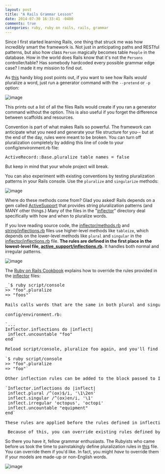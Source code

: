 ```yaml
---
layout: post
title: "A Rails Grammar Lesson"
date: 2014-07-30 16:33:41 -0400
comments: true
categories: ruby, ruby on rails, rails, grammar
---
```


Since I first started learning Rails, one thing that struck me was how incredibly smart the framework is. Not just in anticipating paths and RESTful patterns, but also how class `Person` magically becomes table `People` in the database. How in the world does Rails know that it's not the `Persons` controller/table? Has somebody hardcoded every possible grammar edge case? I made it my mission to find out. 

As [this](http://underpop.free.fr/r/ruby-on-rails/cookbook/I_0596527314_CHP_2_SECT_6.html) handy blog post points out, if you want to see how Rails _would_ pluralize a word, just run a generator command with the `--pretend` or `-p` option:

![image](https://31.media.tumblr.com/5de321ac423d0c7b39be8bacf15dcce6/tumblr_inline_n9icpdrYV71si9gc8.png)

This prints out a list of all the files Rails would create if you ran a generator command without the option. This is also useful if you forget the difference between scaffolds and resources.

Convention is part of what makes Rails so powerful. The framework can anticipate what you need and generate your file structure for you-- but at the end of the day, rules were meant to be broken. You can turn off pluralization completely by adding this line of code to your config/environment.rb file:

<pre>ActiveRecord::Base.pluralize_table_names = false</pre>

But keep in mind that your whole project will break.

You can also experiment with existing conventions by testing pluralization patterns in your Rails console. Use the `pluralize` and `singularize` methods:

![image](https://31.media.tumblr.com/ecd1066dfe6cc67eaeb37f1396053f36/tumblr_inline_n9idb92Vff1si9gc8.png)

Where do these methods come from? Glad you asked! Rails depends on a gem called [ActiveSupport](http://api.rubyonrails.org/) that provides string pluralization patterns (and MANY other things.) Many of the files in the "[inflector](http://api.rubyonrails.org/classes/ActiveSupport/Inflector.html)" directory deal specifically with how and when to pluralize words.

If you love reading source code, the [inflector/methods.rb](https://github.com/rails/rails/blob/36019329b015e570a58d9f34027c6e73edc36b77/activesupport/lib/active_support/inflector/methods.rb) and [string/inflections.rb](https://github.com/rails/rails/blob/aa0e1fac3e2988710f799795eaae2a06202540c6/activesupport/lib/active_support/core_ext/string/inflections.rb) files use higher-level methods like `tableize`, which depends on the lower-level methods like `plural` and `singular` in the [inflector/inflections.rb](https://github.com/rails/rails/blob/efff6c1fd4b9e2e4c9f705a45879373cb34a5b0e/activesupport/lib/active_support/inflector/inflections.rb) file. **The rules are defined in the first place in the lowest-level file, [active_support/inflections.rb](https://github.com/rails/rails/blob/92f567ab30f240a1de152061a6eee76ca6c4da86/activesupport/lib/active_support/inflections.rb).** It handles both normal and irregular patterns.

![image](https://31.media.tumblr.com/d04b350306707a1627bb69594ee39adc/tumblr_inline_n9if77EKRY1si9gc8.jpg)

The [Ruby on Rails Cookbook](http://underpop.free.fr/r/ruby-on-rails/cookbook/I_0596527314_CHP_2_SECT_6.html) explains how to override the rules provided in the [inflector](http://api.rubyonrails.org/classes/ActiveSupport/Inflector.html) files:

<pre>_`$ ruby script/console
>> "foo".pluralize
=> "foos"`

Rails calls words that are the same in both plural and singular form uncountable. To add the word foo to a list of all uncountable words, add the following to the bottom of environment.rb:

config/environment.rb:

`...
Inflector.inflections do |inflect|
 inflect.uncountable "foo"
end`

Reload script/console, pluralize foo again, and you'll find that your new inflection rule has been correctly applied.

`$ ruby script/console
>> "foo".pluralize
=> "foo"`

Other inflection rules can be added to the block passed to Inflector.inflections. Here are a few examples:

`Inflector.inflections do |inflect|
 inflect.plural /^(ox)$/i, '\1\2en'
 inflect.singular /^(ox)en/i, '\1'
 inflect.irregular 'octopus', 'octopi'
 inflect.uncountable "equipment"
end`

These rules are applied before the rules defined in inflections.rb. _</pre>
<pre>_Because of this, you can override existing rules defined by the framework._</pre>

So there you have it, fellow grammar enthusiasts. The Rubyists who came before us took the time to painstakingly define pluralization rules in [this](https://github.com/rails/rails/blob/92f567ab30f240a1de152061a6eee76ca6c4da86/activesupport/lib/active_support/inflections.rb) file. You can override them if you'd like. In fact, you might _have_ to override them if your models are made-up or non-English words.

![image](https://31.media.tumblr.com/bbe7cd18619444794e45c490042d8cce/tumblr_inline_n9ifetNwqO1si9gc8.png)
